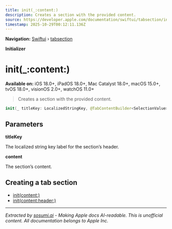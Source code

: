 ```yaml
---
title: init(_:content:)
description: Creates a section with the provided content.
source: https://developer.apple.com/documentation/swiftui/tabsection/init(_:content:)
timestamp: 2025-10-29T00:12:11.136Z
---
```


**Navigation:** [Swiftui](/documentation/swiftui) › [tabsection](/documentation/swiftui/tabsection)

**Initializer**

# init(_:content:)

**Available on:** iOS 18.0+, iPadOS 18.0+, Mac Catalyst 18.0+, macOS 15.0+, tvOS 18.0+, visionOS 2.0+, watchOS 11.0+

> Creates a section with the provided content.

```swift
init(_ titleKey: LocalizedStringKey, @TabContentBuilder<SelectionValue> content: () -> Content) where Header == Text, Footer == EmptyView
```

## Parameters

**titleKey**

The localized string key label for the section’s header.



**content**

The section’s content.



## Creating a tab section

- [init(content:)](/documentation/swiftui/tabsection/init(content:))
- [init(content:header:)](/documentation/swiftui/tabsection/init(content:header:))

---

*Extracted by [sosumi.ai](https://sosumi.ai) - Making Apple docs AI-readable.*
*This is unofficial content. All documentation belongs to Apple Inc.*
